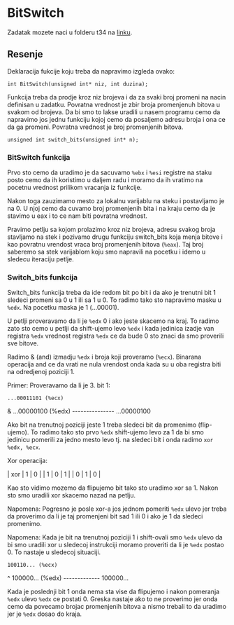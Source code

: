 # BitSwitch

Zadatak mozete naci u folderu t34 na [linku](http://www.acs.uns.ac.rs/sr/node/237/6727646).

## Resenje  

Deklaracija fukcije koju treba da napravimo izgleda ovako:
```
int BitSwitch(unsigned int* niz, int duzina);
```

Funkcija treba da prodje kroz niz brojeva i da za svaki broj promeni na nacin definisan u zadatku. Povratna vrednost je zbir broja promenjenuh bitova u svakom od brojeva. Da bi smo to lakse uradili u nasem programu cemo da napravimo jos jednu funkciju kojoj cemo da posaljemo adresu broja i ona ce da ga promeni. Povratna vrednost je broj promenjenih bitova.
```
unsigned int switch_bits(unsigned int* n);
```

### BitSwitch funkcija

Prvo sto cemo da uradimo je da sacuvamo `%ebx` i `%esi` registre na staku posto cemo da ih koristimo u daljem radu i moramo da ih vratimo na pocetnu vrednost prilikom vracanja iz funkcije. 

Nakon toga zauzimamo mesto za lokalnu varijablu na steku i postavljamo je na 0. U njoj cemo da cuvamo broj promenjenih bita i na kraju cemo da je stavimo u eax i to ce nam biti povratna vrednost.

Pravimo petlju sa kojom prolazimo kroz niz brojeva, adresu svakog broja stavljamo na stek i pozivamo drugu funkciju switch\_bits koja menja bitove i kao povratnu vrendost vraca broj promenjenih bitova (`%eax`). Taj broj saberemo sa stek varijablom koju smo napravili na pocetku i idemo u sledecu iteraciju petlje. 

### Switch\_bits funkcija

Switch\_bits funkcija treba da ide redom bit po bit i da ako je trenutni bit 1 sledeci promeni sa 0 u 1 ili sa 1 u 0. To radimo tako sto napravimo masku u `%edx`. Na pocetku maska je 1 (...00001). 

U petlji proveravamo da li je `%edx` 0 i ako jeste skacemo na kraj. To radimo zato sto cemo u petlji da shift-ujemo levo `%edx` i kada jedinica izadje van registra `%edx` vrednost registra `%edx` ce da bude 0 sto znaci da smo proverili sve bitove.

Radimo & (and) izmadju `%edx` i broja koji proveramo (`%ecx`). Binarana operacija and ce da vrati ne nula vrendost onda kada su u oba registra biti na odredjenoj poziciji 1.

Primer: 
Proveravamo da li je 3. bit 1:

    ...00011101 (%ecx)
&   ...00000100 (%edx)
\-\-\-\-\-\-\-\-\-\-\-\-\-\-\-
    ...00000100

Ako bit na trenutnoj poziciji jeste 1 treba sledeci bit da promenimo (flip-ujemo). To radimo tako sto prvo `%edx` shift-ujemo levo za 1 da bi smo jedinicu pomerili za jedno mesto levo tj. na sledeci bit i onda radimo `xor %edx, %ecx`. 

Xor operacija: 

| xor | 1 | 0 |
|  1  | 0 | 1 |
|  0  | 1 | 0 |

Kao sto vidimo mozemo da flipujemo bit tako sto uradimo xor sa 1.
Nakon sto smo uradili xor skacemo nazad na petlju. 

Napomena: 
Pogresno je posle xor-a jos jednom pomeriti `%edx` ulevo jer treba da proverimo da li je taj promenjeni bit sad 1 ili 0 i ako je 1 da sledeci promenimo.

Napomena:
Kada je bit na trenutnoj poziciji 1 i shift-ovali smo `%edx` ulevo da bi smo uradili xor u sledecoj instrukciji moramo proveriti da li je `%edx` postao 0. To nastaje u sledecoj situaciji.

    100110... (%ecx)
^   100000... (%edx)
\-\-\-\-\-\-\-\-\-\-\-\-\-
    100000...

Kada je poslednji bit 1 onda nema sta vise da flipujemo i nakon pomeranja `%edx` ulevo `%edx` ce postati 0. Greska nastaje ako to ne proverimo jer onda cemo da povecamo brojac promenjenih bitova a nismo trebali to da uradimo jer je `%edx` dosao do kraja.
